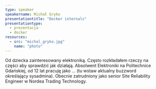 ```yaml
---
type: speaker
speakername: Michał Gryko
presentationtitle: "Docker internals"
presentationtype: 
  - prezentacja
  - docker
resources:
  - src: "michal_gryko.jpg"
    name: "photo"
---
```


Od dziecka zainteresowany elektroniką. Często rozkładałem rzeczy na części aby sprawdzić jak działają. Absolwent Elektroniki na Politechnice Gdańskiej, od 12 lat pracuję jako ... (tu wstaw aktualny buzzword określający sysadmina). Obecnie zatrudniony jako senior Site Reliability Engineer w Nordea Trading Technology. 